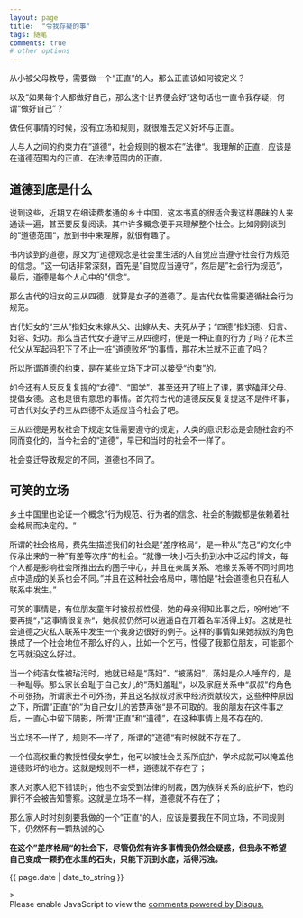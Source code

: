 ```yaml
---
layout: page
title:  "令我存疑的事"
tags: 随笔
comments: true
# other options
---
```

<html>
<head>
<meta charset='UTF-8'><meta name='viewport' content='width=device-width initial-scale=1'>
<title>令我存疑的事.md</title></head>
<body><p>从小被父母教导，需要做一个“正直”的人，那么正直该如何被定义？</p>
<p>以及“如果每个人都做好自己，那么这个世界便会好”这句话也一直令我存疑，何谓“做好自己”？</p>
<p>做任何事情的时候，没有立场和规则，就很难去定义好坏与正直。</p>
<p>人与人之间的约束力在”道德“，社会规则的根本在”法律“。我理解的正直，应该是在道德范围内的正直、在法律范围内的正直。</p>
<h2>道德到底是什么</h2>
<p>说到这些，近期又在细读费孝通的乡土中国，这本书真的很适合我这样愚昧的人来通读一遍，甚至要反复阅读。其中许多概念便于来理解整个社会。比如刚刚谈到的”道德范围“，放到书中来理解，就很有趣了。</p>
<p>书内谈到的道德，原文为“道德观念是社会里生活的人自觉应当遵守社会行为规范的信念。“这一句话非常深刻，首先是”自觉应当遵守“，然后是”社会行为规范“，最后，道德是每个人心中的”信念“。</p>
<p>那么古代的妇女的三从四德，就算是女子的道德了。是古代女性需要遵循社会行为规范。</p>
<p>古代妇女的“三从”指妇女未嫁从父、出嫁从夫、夫死从子；“四德”指妇德、妇言、妇容、妇功。那么当古代女子遵守三从四德时，便是一种正直的行为了吗？花木兰代父从军起码犯下了不止一桩”道德败坏“的事情，那花木兰就不正直了吗？</p>
<p>所以所谓道德的约束，是在某些立场下才可以接受“约束”的。</p>
<p>如今还有人反反复复提的“女德”、“国学”，甚至还开了班上了课，要求磕拜父母、提倡女德。这也是很有意思的事情。首先将古代的道德反反复复提这不是件坏事，可古代对女子的三从四德不太适应当今社会了吧。</p>
<p>三从四德是男权社会下规定女性需要遵守的规定，人类的意识形态是会随社会的不同而变化的，当今社会的“道德”，早已和当时的社会不一样了。</p>
<p>社会变迁导致规定的不同，道德也不同了。</p>
<h2>可笑的立场</h2>
<p>乡土中国里也论证一个概念”行为规范、行为者的信念、社会的制裁都是依赖着社会格局而决定的。“</p>
<p>所谓的社会格局，费先生描述我们的社会是”差序格局“，是一种从”克己“的文化中传承出来的一种”有差等次序“的社会。“就像一块小石头扔到水中泛起的博文，每个人都是影响社会所推出去的圈子中心，并且在亲属关系、地缘关系等不同时间地点中造成的关系也会不同。”并且在这种社会格局中，哪怕是“社会道德也只在私人联系中发生。”</p>
<p>可笑的事情是，有位朋友童年时被叔叔性侵，她的母亲得知此事之后，吩咐她”不要再提“，”这事情很复杂“，她叔叔仍然可以逍遥自在开着名车活得上好。这就是社会道德之灾私人联系中发生一个我身边很好的例子。这样的事情如果她叔叔的角色换成了一个社会地位不那么好的人，比如一个乞丐，性侵了我那位朋友，可能那个乞丐就没这么好过。</p>
<p>当一个纯洁女性被玷污时，她就已经是“荡妇”、“被荡妇”，荡妇是众人唾弃的，是一种耻辱。那么家长会耻于自己女儿的”荡妇羞耻“，以及家庭关系中“叔叔”的角色不可张扬，所谓家丑不可外扬，并且这名叔叔对家中经济贡献较大，这些种种原因之下，所谓”正直“的”为自己女儿的苦楚声张“是不可取的。我的朋友在这件事之后，一直心中留下阴影，所谓“正直”和“道德”，在这种事情上是不存在的。</p>
<p></p>
<p>当立场不一样了，规则不一样了，所谓的”道德“有时候就不存在了。</p>
<p></p>
<p>一个位高权重的教授性侵女学生，他可以被社会关系所庇护，学术成就可以掩盖他道德败坏的地方。这就是规则不一样，道德就不存在了；</p>
<p>家人对家人犯下错误时，他也不会受到法律的制裁，因为族群关系的庇护下，他的罪行不会被告知警察。这就是立场不一样，道德就不存在了；</p>
<p></p>
<p>那么家人时时刻刻要我做的一个”正直“的人，应该是要我在不同立场，不同规则下，仍然怀有一颗热诚的心</p>
<p><strong>在这个”差序格局“的社会下，尽管仍然有许多事情我仍然会疑惑，但我永不希望自己变成一颗扔在水里的石头，只能下沉到水底，活得污浊。</strong> </p>
</body>
</html>

<p>{{  page.date  |  date_to_string  }}</p>>

<div id="disqus_thread"></div>
<script>

/**
*  RECOMMENDED CONFIGURATION VARIABLES: EDIT AND UNCOMMENT THE SECTION BELOW TO INSERT DYNAMIC VALUES FROM YOUR PLATFORM OR CMS.
*  LEARN WHY DEFINING THESE VARIABLES IS IMPORTANT: https://disqus.com/admin/universalcode/#configuration-variables*/
/*
var disqus_config = function () {
this.page.url = PAGE_URL;  // Replace PAGE_URL with your page's canonical URL variable
this.page.identifier = PAGE_IDENTIFIER; // Replace PAGE_IDENTIFIER with your page's unique identifier variable
};
*/
(function() { // DON'T EDIT BELOW THIS LINE
var d = document, s = d.createElement('script');
s.src = 'https://leezy.disqus.com/embed.js';
s.setAttribute('data-timestamp', +new Date());
(d.head || d.body).appendChild(s);
})();
</script>
<noscript>Please enable JavaScript to view the <a href="https://disqus.com/?ref_noscript">comments powered by Disqus.</a></noscript>
